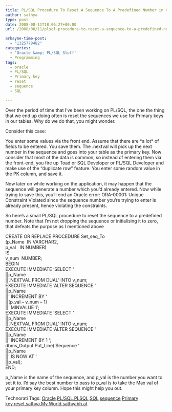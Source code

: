 ```yaml
---
title: PL/SQL Procedure To Reset A Sequence To A Predefined Number in Oracle
author: sathya
type: post
date: 2008-08-11T18:06:27+00:00
url: /2008/08/11/plsql-procedure-to-reset-a-sequence-to-a-predefined-number-in-oracle/

arkayne-time-post:
  - "1325778482"
categories:
  - 'Oracle &amp; PL/SQL Stuff'
  - Programming
tags:
  - oracle
  - PL/SQL
  - Primary key
  - reset
  - sequence
  - SQL

---
```

Over the period of time that I’ve been working on PL/SQL, the one the thing that we end up doing often is reset the sequences we use for Primary keys in our tables. Why do we do that, you might wonder.

Consider this case:

<!--more-->

You enter some values via the front end. Assume that there are \*a lot\* of fields to be entered. You save them. The <sequence-name>.nextval will pick up the next number in the sequence and goes into your table as the primary key. Now consider that most of the data is common, so instead of entering them via the front-end, you fire up Toad or SQL Developer or PL/SQL Developer and make use of the &#8220;duplicate row” feature. You enter some random value in the PK column, and save it.

Now later on while working on the application, it may happen that the sequence will generate a number which you’d already entered. Now while trying to save this, you’ll end an Oracle error: ORA-00001: Unique Constraint Violated since the sequence number you’re trying to enter is already present, hence violating the constraints.

So here’s a small PL/SQL procedure to reset the sequence to a predefined number. Note that I’m not dropping the sequence or initialising it to zero, that defeats the purpose as I mentioned above

CREATE OR REPLACE PROCEDURE Set\_seq\_To  
(p_Name  IN VARCHAR2,  
p_val   IN NUMBER)  
IS  
v_num  NUMBER;  
BEGIN  
EXECUTE IMMEDIATE &#8216;SELECT &#8216;  
||p_Name  
||&#8217;.NEXTVAL FROM DUAL&#8217; INTO v_num;  
EXECUTE IMMEDIATE &#8216;ALTER SEQUENCE &#8216;  
||p_Name  
||&#8217; INCREMENT BY &#8216;  
||(p\_val &#8211; v\_num &#8211; 1)  
||&#8217; MINVALUE 1&#8242;;  
EXECUTE IMMEDIATE &#8216;SELECT &#8216;  
||p_Name  
||&#8217;.NEXTVAL FROM DUAL&#8217; INTO v_num;  
EXECUTE IMMEDIATE &#8216;ALTER SEQUENCE &#8216;  
||p_Name  
||&#8217; INCREMENT BY 1 &#8216;;  
dbms\_Output.Put\_Line(&#8216;Sequence &#8216;  
||p_Name  
||&#8217; IS NOW AT &#8216;  
||p_val);  
END;

p\_Name is the name of the sequence, and p\_val is the number you want to set it to. I’d say the best number to pass to p_val is to take the Max val of your primary key column. Hope this might help you out.

<div id="scid:0767317B-992E-4b12-91E0-4F059A8CECA8:38d978ff-52f9-4c1b-8bcf-16465f885f88" class="wlWriterSmartContent" style="padding-right: 0px; display: inline; padding-left: 0px; float: none; padding-bottom: 0px; margin: 0px; padding-top: 0px">
  Technorati Tags: <a rel="tag" href="http://technorati.com/tags/Oracle">Oracle</a>,<a rel="tag" href="http://technorati.com/tags/PL%2fSQL">PL/SQL</a>,<a rel="tag" href="http://technorati.com/tags/PLSQL">PLSQL</a>,<a rel="tag" href="http://technorati.com/tags/SQL">SQL</a>,<a rel="tag" href="http://technorati.com/tags/sequence">sequence</a>,<a rel="tag" href="http://technorati.com/tags/Primary+key">Primary key</a>,<a rel="tag" href="http://technorati.com/tags/reset">reset</a>,<a rel="tag" href="http://technorati.com/tags/sathya">sathya</a>,<a rel="tag" href="http://technorati.com/tags/My+World">My World</a>,<a rel="tag" href="http://technorati.com/tags/sathyabh.at">sathyabh.at</a>
</div>
